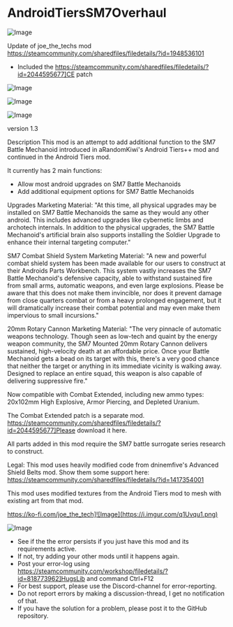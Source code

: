 # AndroidTiersSM7Overhaul

![Image](https://i.imgur.com/WAEzk68.png)

Update of joe_the_techs mod
https://steamcommunity.com/sharedfiles/filedetails/?id=1948536101

- Included the https://steamcommunity.com/sharedfiles/filedetails/?id=2044595677]CE patch 

![Image](https://i.imgur.com/7Gzt3Rg.png)

	
![Image](https://i.imgur.com/NOW7jU1.png)

![Image](https://i.imgur.com/p7Fv1Z6.gif)


  version 1.3
  
Description
This mod is an attempt to add additional function to the SM7 Battle Mechanoid introduced in aRandomKiwi&apos;s Android Tiers++ mod and continued in the Android Tiers mod.
  
It currently has 2 main functions:
  - Allow most android upgrades on SM7 Battle Mechanoids
  - Add additional equipment options for SM7 Battle Mechanoids

Upgrades
Marketing Material:
&quot;At this time, all physical upgrades may be installed on SM7 Battle Mechanoids the same as they would any other android. This includes advanced upgrades like cybernetic limbs and archotech internals. In addition to the physical upgrades, the SM7 Battle Mechanoid&apos;s artificial brain also supports installing the Soldier Upgrade to enhance their internal targeting computer.&quot;
  
SM7 Combat Shield System
Marketing Material:
&quot;A new and powerful combat shield system has been made available for our users to construct at their Androids Parts Workbench. This system vastly increases the SM7 Battle Mechanoid&apos;s defensive capacity, able to withstand sustained fire from small arms, automatic weapons, and even large explosions. Please be aware that this does not make them invincible, nor does it prevent damage from close quarters combat or from a heavy prolonged engagement, but it will dramatically increase their combat potential and may even make them impervious to small incursions.&quot;

20mm Rotary Cannon
Marketing Material:
&quot;The very pinnacle of automatic weapons technology. Though seen as low-tech and quaint by the energy weapon community, the SM7 Mounted 20mm Rotary Cannon delivers sustained, high-velocity death at an affordable price. Once your Battle Mechanoid gets a bead on its target with this, there&apos;s a very good chance that neither the target or anything in its immediate vicinity is walking away. Designed to replace an entire squad, this weapon is also capable of delivering suppressive fire.&quot;

Now compatible with Combat Extended, including new ammo types: 20x102mm High Explosive, Armor Piercing, and Depleted Uranium.

The Combat Extended patch is a separate mod. https://steamcommunity.com/sharedfiles/filedetails/?id=2044595677]Please download it here.

All parts added in this mod require the SM7 battle surrogate series research to construct.

Legal:
This mod uses heavily modified code from dninemfive&apos;s Advanced Shield Belts mod. Show them some support here: https://steamcommunity.com/sharedfiles/filedetails/?id=1417354001

This mod uses modified textures from the Android Tiers mod to mesh with existing art from that mod.

https://ko-fi.com/joe_the_tech]![Image](https://i.imgur.com/q1Uvqu1.png)


![Image](https://i.imgur.com/Rs6T6cr.png)



-  See if the the error persists if you just have this mod and its requirements active.
-  If not, try adding your other mods until it happens again.
-  Post your error-log using https://steamcommunity.com/workshop/filedetails/?id=818773962]HugsLib and command Ctrl+F12
-  For best support, please use the Discord-channel for error-reporting.
-  Do not report errors by making a discussion-thread, I get no notification of that.
-  If you have the solution for a problem, please post it to the GitHub repository.



